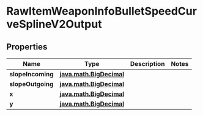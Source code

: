 
# RawItemWeaponInfoBulletSpeedCurveSplineV2Output

## Properties
| Name | Type | Description | Notes |
| ------------ | ------------- | ------------- | ------------- |
| **slopeIncoming** | [**java.math.BigDecimal**](java.math.BigDecimal.md) |  |  |
| **slopeOutgoing** | [**java.math.BigDecimal**](java.math.BigDecimal.md) |  |  |
| **x** | [**java.math.BigDecimal**](java.math.BigDecimal.md) |  |  |
| **y** | [**java.math.BigDecimal**](java.math.BigDecimal.md) |  |  |



